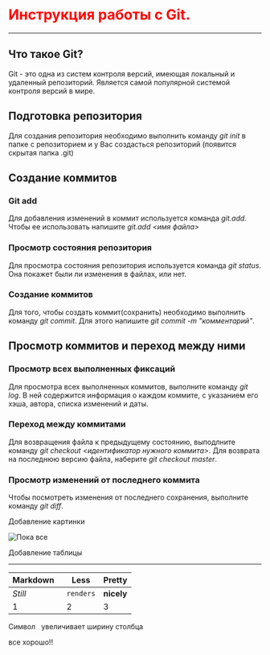 # <span style="color:red">Инструкция работы с Git.</span> 

---
## Что такое Git?


Git - это одна из систем контроля версий,
имеющая локальный и удаленный репозиторий.
Является самой популярной системой контроля
версий в мире.

## Подготовка репозитория


Для создания репозитория необходимо
выполнить команду *git init* в папке с 
репозиторием и у Вас создасться репозиторий 
(появится скрытая папка .git)

## Создание коммитов


### Git add
Для добавления изменений в коммит
используется команда *git.add*. Чтобы ее 
использовать напишите *git.add <имя файла>*

### Просмотр состояния репозитория
Для просмотра состояния репозитория
используется команда *git status*. Она 
покажет были ли изменения в файлах, или нет.

### Создание коммитов
Для того, чтобы создать коммит(сохранить)
необходимо выполнить команду *git commit*.
Для этого напишите *git commit -m 
"комментарий"*.

## Просмотр коммитов и переход между ними
### Просмотр всех выполненных фиксаций
Для просмотра всех выполненных коммитов, 
выполните команду *git log*. В ней содержится 
информация о каждом коммите, с указанием его
хэша, автора, списка изменений и даты.
### Переход между коммитами
Для возвращения файла к предыдущему состоянию,
выподлните команду *git checkout 
<идентификатор нужного коммита>*. Для 
возврата на последнюю версию файла, наберите
*git checkout master*.
### Просмотр изменений от последнего коммита
Чтобы посмотреть изменения от последнего 
сохранения, выполните команду *git diff*.

Добавление картинки

![Пока все](https://kartinkof.club/uploads/posts/2022-04/1649980813_3-kartinkof-club-p-kartinki-ustalost-prikolnie-4.jpg 
"Устал")


Добавление таблицы

---

Markdown&nbsp;&nbsp; | Less | Pretty
--- | --- | ---
*Still* | `renders` | **nicely**
1 | 2 | 3


Символ &nbsp; увеличивает ширину столбца


все хорошо!!